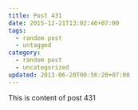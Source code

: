 ```yaml
---
title: Post 431
date: 2015-12-21T13:02:46+07:00
tags:
  - random post
  - untagged
category:
  - random post
  - uncategorized
updated: 2013-06-20T00:56:20+07:00
---
```

This is content of post 431